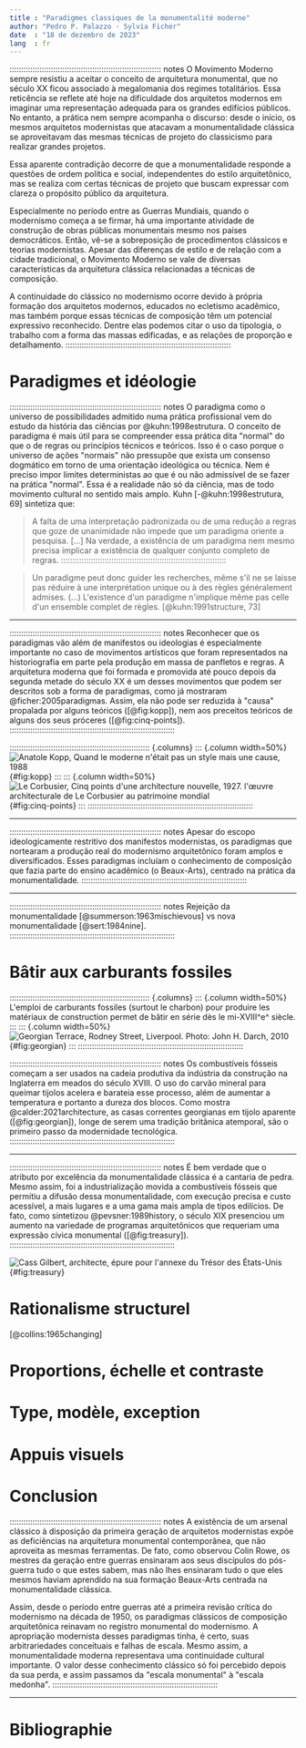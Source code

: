 ```yaml
---
title : "Paradigmes classiques de la monumentalité moderne"
author: "Pedro P. Palazzo · Sylvia Ficher"
date  : "18 de dezembro de 2023"
lang  : fr
---
```


:::::::::::::::::::::::::::::::::::::::::::::::::::::::::::::::::: notes
O Movimento Moderno sempre resistiu a aceitar o conceito de arquitetura
monumental, que no século XX ficou associado à megalomania dos regimes
totalitários. Essa reticência se reflete até hoje na dificuldade dos
arquitetos modernos em imaginar uma representação adequada para os
grandes edifícios públicos. No entanto, a prática nem sempre acompanha o
discurso: desde o início, os mesmos arquitetos modernistas que atacavam
a monumentalidade clássica se aproveitavam das mesmas técnicas de
projeto do classicismo para realizar grandes projetos.

Essa aparente contradição decorre de que a monumentalidade responde a
questões de ordem política e social, independentes do estilo
arquitetônico, mas se realiza com certas técnicas de projeto que buscam
expressar com clareza o propósito público da arquitetura.

Especialmente no período entre as Guerras Mundiais, quando o modernismo
começa a se firmar, há uma importante atividade de construção de obras
públicas monumentais mesmo nos países democráticos. Então, vê-se a
sobreposição de procedimentos clássicos e teorias modernistas. Apesar
das diferenças de estilo e de relação com a cidade tradicional, o
Movimento Moderno se vale de diversas características da arquitetura
clássica relacionadas a técnicas de composição.

A continuidade do clássico no modernismo ocorre devido à própria
formação dos arquitetos modernos, educados no ecletismo acadêmico, mas
também porque essas técnicas de composição têm um potencial expressivo
reconhecido. Dentre elas podemos citar o uso da tipologia, o trabalho
com a forma das massas edificadas, e as relações de proporção e
detalhamento.
::::::::::::::::::::::::::::::::::::::::::::::::::::::::::::::::::::::::

# Paradigmes et idéologie #

:::::::::::::::::::::::::::::::::::::::::::::::::::::::::::::::::: notes
O paradigma como o universo de possibilidades admitido numa prática
profissional vem do estudo da história das ciências por
@kuhn:1998estrutura. O conceito de paradigma é mais útil para se
compreender essa prática dita "normal" do que o de regras ou princípios
técnicos e teóricos. Isso é o caso porque o universo de ações "normais"
não pressupõe que exista um consenso dogmático em torno de uma
orientação ideológica ou técnica. Nem é preciso impor limites
deterministas ao que é ou não admissível de se fazer na prática
"normal". Essa é a realidade não só da ciência, mas de todo movimento
cultural no sentido mais amplo. Kuhn [-@kuhn:1998estrutura, 69]
sintetiza que:

> A falta de uma interpretação padronizada ou de uma redução a regras
> que goze de unanimidade não impede que um paradigma oriente a
> pesquisa. [...] Na verdade, a existência de um paradigma nem mesmo
> precisa implicar a existência de qualquer conjunto completo de regras.
::::::::::::::::::::::::::::::::::::::::::::::::::::::::::::::::::::::::

> Un paradigme peut donc guider les recherches, même s'il ne se laisse
> pas réduire à une interprétation unique ou à des règles généralement
> admises. (...) L'existence d'un paradigme n'implique même pas celle
> d'un ensemble complet de règles. [@kuhn:1991structure, 73]

------------------------------------------------------------------------

:::::::::::::::::::::::::::::::::::::::::::::::::::::::::::::::::: notes
Reconhecer que os paradigmas vão além de manifestos ou ideologias é
especialmente importante no caso de movimentos artísticos que foram
representados na historiografia em parte pela produção em massa de
panfletos e regras. A arquitetura moderna que foi formada e promovida
até pouco depois da segunda metade do século XX é um desses movimentos
que podem ser descritos sob a forma de paradigmas, como já mostraram
@ficher:2005paradigmas. Assim, ela não pode ser reduzida à "causa"
propalada por alguns teóricos ([@fig:kopp]), nem aos preceitos teóricos
de alguns dos seus próceres ([@fig:cinq-points]).
::::::::::::::::::::::::::::::::::::::::::::::::::::::::::::::::::::::::

::::::::::::::::::::::::::::::::::::::::::::::::::::::::::::: {.columns}
::: {.column width=50%}
![Anatole Kopp, *Quand le moderne n'était pas un style mais une cause*, 1988](media/kopp.jpg){#fig:kopp}
:::
::: {.column width=50%}
![Le Corbusier, Cinq points d'une architecture nouvelle, 1927. [l'œuvre architecturale de Le Corbusier au patrimoine mondial][]](media/cinq-points.png){#fig:cinq-points}
:::
::::::::::::::::::::::::::::::::::::::::::::::::::::::::::::::::::::::::

[l'œuvre architecturale de Le Corbusier au patrimoine mondial]: https://lecorbusier-worldheritage.org/1917-1928/

------------------------------------------------------------------------

:::::::::::::::::::::::::::::::::::::::::::::::::::::::::::::::::: notes
Apesar do escopo ideologicamente restritivo dos manifestos modernistas,
os paradigmas que nortearam a produção real do modernismo arquitetônico
foram amplos e diversificados. Esses paradigmas incluíam o conhecimento
de composição que fazia parte do ensino acadêmico (o Beaux-Arts),
centrado na prática da monumentalidade.
::::::::::::::::::::::::::::::::::::::::::::::::::::::::::::::::::::::::

------------------------------------------------------------------------

:::::::::::::::::::::::::::::::::::::::::::::::::::::::::::::::::: notes
Rejeição da monumentalidade [@summerson:1963mischievous] vs nova
monumentalidade [@sert:1984nine].
::::::::::::::::::::::::::::::::::::::::::::::::::::::::::::::::::::::::

# Bâtir aux carburants fossiles #

::::::::::::::::::::::::::::::::::::::::::::::::::::::::::::: {.columns}
::: {.column width=50%}
L'emploi de carburants fossiles (surtout le charbon) pour produire les
matériaux de construction permet de bâtir en série dès le mi-XVIII^e^
siècle.
:::
::: {.column width=50%}
![Georgian Terrace, Rodney Street, Liverpool. Photo: [John H. Darch,
2010][]](media/georgian-terrace.jpg){#fig:georgian}
:::
::::::::::::::::::::::::::::::::::::::::::::::::::::::::::::::::::::::::

[John H. Darch, 2010]: https://commons.wikimedia.org/wiki/File:Georgian_Terrace,\_Rodney_Street,\_Liverpool_-\_geograph.org.uk_-\_1980118.jpg

:::::::::::::::::::::::::::::::::::::::::::::::::::::::::::::::::: notes
Os combustíveis fósseis começam a ser usados na cadeia produtiva da
indústria da construção na Inglaterra em meados do século XVIII. O uso
do carvão mineral para queimar tijolos acelera e barateia esse processo,
além de aumentar a temperatura e portanto a dureza dos blocos. Como
mostra @calder:2021architecture, as casas correntes georgianas em tijolo
aparente ([@fig:georgian]), longe de serem uma tradição britânica
atemporal, são o primeiro passo da modernidade tecnológica.
::::::::::::::::::::::::::::::::::::::::::::::::::::::::::::::::::::::::

------------------------------------------------------------------------

:::::::::::::::::::::::::::::::::::::::::::::::::::::::::::::::::: notes
É bem verdade que o atributo por excelência da monumentalidade clássica
é a cantaria de pedra. Mesmo assim, foi a industrialização movida a
combustíveis fósseis que permitiu a difusão dessa monumentalidade, com
execução precisa e custo acessível, a mais lugares e a uma gama mais
ampla de tipos edilícios. De fato, como sintetizou @pevsner:1989history,
o século XIX presenciou um aumento na variedade de programas
arquitetônicos que requeriam uma expressão cívica monumental
([@fig:treasury]).
::::::::::::::::::::::::::::::::::::::::::::::::::::::::::::::::::::::::

![Cass Gilbert, architecte, épure pour l'annexe du Trésor des États-Unis](media/treasury.png){#fig:treasury}

# Rationalisme structurel #

[@collins:1965changing]

# Proportions, échelle et contraste #

# Type, modèle, exception #

# Appuis visuels #

# Conclusion #

:::::::::::::::::::::::::::::::::::::::::::::::::::::::::::::::::: notes
A existência de um arsenal clássico à disposição da primeira geração de
arquitetos modernistas expõe as deficiências na arquitetura monumental
contemporânea, que não aproveita as mesmas ferramentas. De fato, como
observou Colin Rowe, os mestres da geração entre guerras ensinaram aos
seus discípulos do pós-guerra tudo o que estes sabem, mas não lhes
ensinaram tudo o que eles mesmos haviam aprendido na sua formação
Beaux-Arts centrada na monumentalidade clássica.

Assim, desde o período entre guerras até a primeira revisão crítica do
modernismo na década de 1950, os paradigmas clássicos de composição
arquitetônica reinavam no registro monumental do modernismo. A
apropriação modernista desses paradigmas tinha, é certo, suas
arbitrariedades conceituais e falhas de escala. Mesmo assim, a
monumentalidade moderna representava uma continuidade cultural
importante. O valor desse conhecimento clássico só foi percebido depois
da sua perda, e assim passamos da "escala monumental" à "escala
medonha".
::::::::::::::::::::::::::::::::::::::::::::::::::::::::::::::::::::::::

------------------------------------------------------------------------

<!--![Projeto de Vera Cruz]()-->

<!--![Escala medonha]()-->

# Bibliographie #

